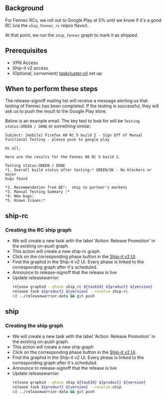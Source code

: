 
## Background

For Fennec RCs, we roll out to Google Play at 5% until we know if it's a good RC (via the `ship_fennec_rc` relpro flavor).

At that point, we run the `ship_fennec` graph to mark it as shipped.

## Prerequisites

- VPN Access
- Ship-it v2 access
- (Optional, convenient) [taskcluster-cli](https://github.com/taskcluster/taskcluster-cli) set up

## When to perform these steps

The release-signoff mailing list will receive a message alerting us that testing of Fennec has been completed.
If the testing is successful, they will ask us to push the result to the Google Play store.

Below is an example email. The key text to look for will be `Testing status:GREEN / DONE` or something similar.

```
Subject: [mobile] Firefox 60 RC 5 build 2 - Sign Off of Manual Functional Testing - please push to google play

Hi all,

Here are the results for the Fennec 60 RC 5 build 2.

Testing status:GREEN / DONE
*1. Overall build status after testing:* GREEN/OK - No blockers or major
bugs found

*2. Recommendation from QE*:  ship to partner's markets
*3. Manual Testing Summary :*
*4. New bugs:
*5. Known Issues:*
```

## ship-rc

### Creating the RC ship graph

* We will create a new task with the label 'Action: Release Promotion' in the existing on-push graph.
* This action will create a new ship-rc graph
* Click on the corresponding phase button in the [Ship-it v2 UI](https://shipit.mozilla-releng.net/).
* Find the graphid in the Ship-it v2 UI. Every phase is linked to the
   corresponding graph after it's scheduled.
* Announce to release-signoff that the release is live
* Update releasewarrior:
    ```sh
    release graphid --phase ship_rc ${taskId} ${product} ${version}
    release task ${product} ${version} --resolve ship-rc
    cd ../releasewarrior-data && git push
    ```

## ship

### Creating the ship graph

* We will create a new task with the label 'Action: Release Promotion' in the existing on-push graph.
* This action will create a new ship graph
* Click on the corresponding phase button in the [Ship-it v2 UI](https://shipit.mozilla-releng.net/).
* Find the graphid in the Ship-it v2 UI. Every phase is linked to the
   corresponding graph after it's scheduled.
* Announce to release-signoff that the release is live
* Update releasewarrior:
    ```sh
    release graphid --phase ship ${taskId} ${product} ${version}
    release task ${product} ${version} --resolve ship
    cd ../releasewarrior-data && git push
    ```
